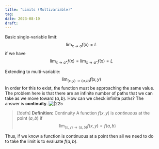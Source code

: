 ```yaml
---
title: "Limits (Multivariable)"
tag:
date: 2023-08-10
draft:
---
```


Basic single-variable limit: $$\lim_{ x \to a } f(x)=L$$ if we have $$\lim_{ x \to a^{+ }}f(x)=\lim_{ x \to a^- } f(x)=L $$

Extending to multi-variable: $$\lim_{ (x,y) \to (a,b) } f(x,y)$$
In order for this to exist, the function must be approaching the same value. The problem here is that there are an infinite number of paths that we can take as we move toward $(a,b)$. How can we check infinite paths? The answer is **continuity**.
![|225](Calculus/attachments/Pasted%20image%2020230811144258.png)

> [!defn] **Definition:** Continuity
> A function $f(x,y)$ is *continuous* at the point $(a,b)$ if $$\lim_{ (x,y) \to (a,b) } f(x,y) = f(a,b) $$

Thus, if we know a function is continuous at a point then all we need to do to take the limit is to evaluate $f(a,b)$.
